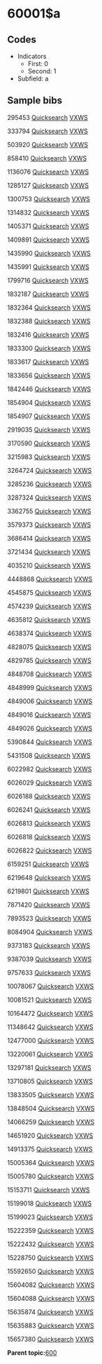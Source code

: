 # 60001$a

## Codes

-   Indicators
    -   First: 0
    -   Second: 1
-   Subfield: a

## Sample bibs

295453 [Quicksearch](https://search.library.yale.edu/catalog/295453) [VXWS](http://prodorbis.library.yale.edu:7014/vxws/GetHoldingsService?bibId=295453)

333794 [Quicksearch](https://search.library.yale.edu/catalog/333794) [VXWS](http://prodorbis.library.yale.edu:7014/vxws/GetHoldingsService?bibId=333794)

503920 [Quicksearch](https://search.library.yale.edu/catalog/503920) [VXWS](http://prodorbis.library.yale.edu:7014/vxws/GetHoldingsService?bibId=503920)

858410 [Quicksearch](https://search.library.yale.edu/catalog/858410) [VXWS](http://prodorbis.library.yale.edu:7014/vxws/GetHoldingsService?bibId=858410)

1136076 [Quicksearch](https://search.library.yale.edu/catalog/1136076) [VXWS](http://prodorbis.library.yale.edu:7014/vxws/GetHoldingsService?bibId=1136076)

1285127 [Quicksearch](https://search.library.yale.edu/catalog/1285127) [VXWS](http://prodorbis.library.yale.edu:7014/vxws/GetHoldingsService?bibId=1285127)

1300753 [Quicksearch](https://search.library.yale.edu/catalog/1300753) [VXWS](http://prodorbis.library.yale.edu:7014/vxws/GetHoldingsService?bibId=1300753)

1314832 [Quicksearch](https://search.library.yale.edu/catalog/1314832) [VXWS](http://prodorbis.library.yale.edu:7014/vxws/GetHoldingsService?bibId=1314832)

1405371 [Quicksearch](https://search.library.yale.edu/catalog/1405371) [VXWS](http://prodorbis.library.yale.edu:7014/vxws/GetHoldingsService?bibId=1405371)

1409891 [Quicksearch](https://search.library.yale.edu/catalog/1409891) [VXWS](http://prodorbis.library.yale.edu:7014/vxws/GetHoldingsService?bibId=1409891)

1435990 [Quicksearch](https://search.library.yale.edu/catalog/1435990) [VXWS](http://prodorbis.library.yale.edu:7014/vxws/GetHoldingsService?bibId=1435990)

1435991 [Quicksearch](https://search.library.yale.edu/catalog/1435991) [VXWS](http://prodorbis.library.yale.edu:7014/vxws/GetHoldingsService?bibId=1435991)

1799716 [Quicksearch](https://search.library.yale.edu/catalog/1799716) [VXWS](http://prodorbis.library.yale.edu:7014/vxws/GetHoldingsService?bibId=1799716)

1832187 [Quicksearch](https://search.library.yale.edu/catalog/1832187) [VXWS](http://prodorbis.library.yale.edu:7014/vxws/GetHoldingsService?bibId=1832187)

1832364 [Quicksearch](https://search.library.yale.edu/catalog/1832364) [VXWS](http://prodorbis.library.yale.edu:7014/vxws/GetHoldingsService?bibId=1832364)

1832388 [Quicksearch](https://search.library.yale.edu/catalog/1832388) [VXWS](http://prodorbis.library.yale.edu:7014/vxws/GetHoldingsService?bibId=1832388)

1832416 [Quicksearch](https://search.library.yale.edu/catalog/1832416) [VXWS](http://prodorbis.library.yale.edu:7014/vxws/GetHoldingsService?bibId=1832416)

1833300 [Quicksearch](https://search.library.yale.edu/catalog/1833300) [VXWS](http://prodorbis.library.yale.edu:7014/vxws/GetHoldingsService?bibId=1833300)

1833617 [Quicksearch](https://search.library.yale.edu/catalog/1833617) [VXWS](http://prodorbis.library.yale.edu:7014/vxws/GetHoldingsService?bibId=1833617)

1833656 [Quicksearch](https://search.library.yale.edu/catalog/1833656) [VXWS](http://prodorbis.library.yale.edu:7014/vxws/GetHoldingsService?bibId=1833656)

1842446 [Quicksearch](https://search.library.yale.edu/catalog/1842446) [VXWS](http://prodorbis.library.yale.edu:7014/vxws/GetHoldingsService?bibId=1842446)

1854904 [Quicksearch](https://search.library.yale.edu/catalog/1854904) [VXWS](http://prodorbis.library.yale.edu:7014/vxws/GetHoldingsService?bibId=1854904)

1854907 [Quicksearch](https://search.library.yale.edu/catalog/1854907) [VXWS](http://prodorbis.library.yale.edu:7014/vxws/GetHoldingsService?bibId=1854907)

2919035 [Quicksearch](https://search.library.yale.edu/catalog/2919035) [VXWS](http://prodorbis.library.yale.edu:7014/vxws/GetHoldingsService?bibId=2919035)

3170590 [Quicksearch](https://search.library.yale.edu/catalog/3170590) [VXWS](http://prodorbis.library.yale.edu:7014/vxws/GetHoldingsService?bibId=3170590)

3215983 [Quicksearch](https://search.library.yale.edu/catalog/3215983) [VXWS](http://prodorbis.library.yale.edu:7014/vxws/GetHoldingsService?bibId=3215983)

3264724 [Quicksearch](https://search.library.yale.edu/catalog/3264724) [VXWS](http://prodorbis.library.yale.edu:7014/vxws/GetHoldingsService?bibId=3264724)

3285236 [Quicksearch](https://search.library.yale.edu/catalog/3285236) [VXWS](http://prodorbis.library.yale.edu:7014/vxws/GetHoldingsService?bibId=3285236)

3287324 [Quicksearch](https://search.library.yale.edu/catalog/3287324) [VXWS](http://prodorbis.library.yale.edu:7014/vxws/GetHoldingsService?bibId=3287324)

3362755 [Quicksearch](https://search.library.yale.edu/catalog/3362755) [VXWS](http://prodorbis.library.yale.edu:7014/vxws/GetHoldingsService?bibId=3362755)

3579373 [Quicksearch](https://search.library.yale.edu/catalog/3579373) [VXWS](http://prodorbis.library.yale.edu:7014/vxws/GetHoldingsService?bibId=3579373)

3686414 [Quicksearch](https://search.library.yale.edu/catalog/3686414) [VXWS](http://prodorbis.library.yale.edu:7014/vxws/GetHoldingsService?bibId=3686414)

3721434 [Quicksearch](https://search.library.yale.edu/catalog/3721434) [VXWS](http://prodorbis.library.yale.edu:7014/vxws/GetHoldingsService?bibId=3721434)

4035210 [Quicksearch](https://search.library.yale.edu/catalog/4035210) [VXWS](http://prodorbis.library.yale.edu:7014/vxws/GetHoldingsService?bibId=4035210)

4448868 [Quicksearch](https://search.library.yale.edu/catalog/4448868) [VXWS](http://prodorbis.library.yale.edu:7014/vxws/GetHoldingsService?bibId=4448868)

4545875 [Quicksearch](https://search.library.yale.edu/catalog/4545875) [VXWS](http://prodorbis.library.yale.edu:7014/vxws/GetHoldingsService?bibId=4545875)

4574239 [Quicksearch](https://search.library.yale.edu/catalog/4574239) [VXWS](http://prodorbis.library.yale.edu:7014/vxws/GetHoldingsService?bibId=4574239)

4635812 [Quicksearch](https://search.library.yale.edu/catalog/4635812) [VXWS](http://prodorbis.library.yale.edu:7014/vxws/GetHoldingsService?bibId=4635812)

4638374 [Quicksearch](https://search.library.yale.edu/catalog/4638374) [VXWS](http://prodorbis.library.yale.edu:7014/vxws/GetHoldingsService?bibId=4638374)

4828075 [Quicksearch](https://search.library.yale.edu/catalog/4828075) [VXWS](http://prodorbis.library.yale.edu:7014/vxws/GetHoldingsService?bibId=4828075)

4829785 [Quicksearch](https://search.library.yale.edu/catalog/4829785) [VXWS](http://prodorbis.library.yale.edu:7014/vxws/GetHoldingsService?bibId=4829785)

4848708 [Quicksearch](https://search.library.yale.edu/catalog/4848708) [VXWS](http://prodorbis.library.yale.edu:7014/vxws/GetHoldingsService?bibId=4848708)

4848999 [Quicksearch](https://search.library.yale.edu/catalog/4848999) [VXWS](http://prodorbis.library.yale.edu:7014/vxws/GetHoldingsService?bibId=4848999)

4849006 [Quicksearch](https://search.library.yale.edu/catalog/4849006) [VXWS](http://prodorbis.library.yale.edu:7014/vxws/GetHoldingsService?bibId=4849006)

4849016 [Quicksearch](https://search.library.yale.edu/catalog/4849016) [VXWS](http://prodorbis.library.yale.edu:7014/vxws/GetHoldingsService?bibId=4849016)

4849026 [Quicksearch](https://search.library.yale.edu/catalog/4849026) [VXWS](http://prodorbis.library.yale.edu:7014/vxws/GetHoldingsService?bibId=4849026)

5390844 [Quicksearch](https://search.library.yale.edu/catalog/5390844) [VXWS](http://prodorbis.library.yale.edu:7014/vxws/GetHoldingsService?bibId=5390844)

5431508 [Quicksearch](https://search.library.yale.edu/catalog/5431508) [VXWS](http://prodorbis.library.yale.edu:7014/vxws/GetHoldingsService?bibId=5431508)

6022982 [Quicksearch](https://search.library.yale.edu/catalog/6022982) [VXWS](http://prodorbis.library.yale.edu:7014/vxws/GetHoldingsService?bibId=6022982)

6026029 [Quicksearch](https://search.library.yale.edu/catalog/6026029) [VXWS](http://prodorbis.library.yale.edu:7014/vxws/GetHoldingsService?bibId=6026029)

6026188 [Quicksearch](https://search.library.yale.edu/catalog/6026188) [VXWS](http://prodorbis.library.yale.edu:7014/vxws/GetHoldingsService?bibId=6026188)

6026241 [Quicksearch](https://search.library.yale.edu/catalog/6026241) [VXWS](http://prodorbis.library.yale.edu:7014/vxws/GetHoldingsService?bibId=6026241)

6026813 [Quicksearch](https://search.library.yale.edu/catalog/6026813) [VXWS](http://prodorbis.library.yale.edu:7014/vxws/GetHoldingsService?bibId=6026813)

6026818 [Quicksearch](https://search.library.yale.edu/catalog/6026818) [VXWS](http://prodorbis.library.yale.edu:7014/vxws/GetHoldingsService?bibId=6026818)

6026822 [Quicksearch](https://search.library.yale.edu/catalog/6026822) [VXWS](http://prodorbis.library.yale.edu:7014/vxws/GetHoldingsService?bibId=6026822)

6159251 [Quicksearch](https://search.library.yale.edu/catalog/6159251) [VXWS](http://prodorbis.library.yale.edu:7014/vxws/GetHoldingsService?bibId=6159251)

6219648 [Quicksearch](https://search.library.yale.edu/catalog/6219648) [VXWS](http://prodorbis.library.yale.edu:7014/vxws/GetHoldingsService?bibId=6219648)

6219801 [Quicksearch](https://search.library.yale.edu/catalog/6219801) [VXWS](http://prodorbis.library.yale.edu:7014/vxws/GetHoldingsService?bibId=6219801)

7871420 [Quicksearch](https://search.library.yale.edu/catalog/7871420) [VXWS](http://prodorbis.library.yale.edu:7014/vxws/GetHoldingsService?bibId=7871420)

7893523 [Quicksearch](https://search.library.yale.edu/catalog/7893523) [VXWS](http://prodorbis.library.yale.edu:7014/vxws/GetHoldingsService?bibId=7893523)

8084904 [Quicksearch](https://search.library.yale.edu/catalog/8084904) [VXWS](http://prodorbis.library.yale.edu:7014/vxws/GetHoldingsService?bibId=8084904)

9373183 [Quicksearch](https://search.library.yale.edu/catalog/9373183) [VXWS](http://prodorbis.library.yale.edu:7014/vxws/GetHoldingsService?bibId=9373183)

9387039 [Quicksearch](https://search.library.yale.edu/catalog/9387039) [VXWS](http://prodorbis.library.yale.edu:7014/vxws/GetHoldingsService?bibId=9387039)

9757633 [Quicksearch](https://search.library.yale.edu/catalog/9757633) [VXWS](http://prodorbis.library.yale.edu:7014/vxws/GetHoldingsService?bibId=9757633)

10078067 [Quicksearch](https://search.library.yale.edu/catalog/10078067) [VXWS](http://prodorbis.library.yale.edu:7014/vxws/GetHoldingsService?bibId=10078067)

10081521 [Quicksearch](https://search.library.yale.edu/catalog/10081521) [VXWS](http://prodorbis.library.yale.edu:7014/vxws/GetHoldingsService?bibId=10081521)

10164472 [Quicksearch](https://search.library.yale.edu/catalog/10164472) [VXWS](http://prodorbis.library.yale.edu:7014/vxws/GetHoldingsService?bibId=10164472)

11348642 [Quicksearch](https://search.library.yale.edu/catalog/11348642) [VXWS](http://prodorbis.library.yale.edu:7014/vxws/GetHoldingsService?bibId=11348642)

12477000 [Quicksearch](https://search.library.yale.edu/catalog/12477000) [VXWS](http://prodorbis.library.yale.edu:7014/vxws/GetHoldingsService?bibId=12477000)

13220061 [Quicksearch](https://search.library.yale.edu/catalog/13220061) [VXWS](http://prodorbis.library.yale.edu:7014/vxws/GetHoldingsService?bibId=13220061)

13297181 [Quicksearch](https://search.library.yale.edu/catalog/13297181) [VXWS](http://prodorbis.library.yale.edu:7014/vxws/GetHoldingsService?bibId=13297181)

13710805 [Quicksearch](https://search.library.yale.edu/catalog/13710805) [VXWS](http://prodorbis.library.yale.edu:7014/vxws/GetHoldingsService?bibId=13710805)

13833505 [Quicksearch](https://search.library.yale.edu/catalog/13833505) [VXWS](http://prodorbis.library.yale.edu:7014/vxws/GetHoldingsService?bibId=13833505)

13848504 [Quicksearch](https://search.library.yale.edu/catalog/13848504) [VXWS](http://prodorbis.library.yale.edu:7014/vxws/GetHoldingsService?bibId=13848504)

14066259 [Quicksearch](https://search.library.yale.edu/catalog/14066259) [VXWS](http://prodorbis.library.yale.edu:7014/vxws/GetHoldingsService?bibId=14066259)

14651920 [Quicksearch](https://search.library.yale.edu/catalog/14651920) [VXWS](http://prodorbis.library.yale.edu:7014/vxws/GetHoldingsService?bibId=14651920)

14913375 [Quicksearch](https://search.library.yale.edu/catalog/14913375) [VXWS](http://prodorbis.library.yale.edu:7014/vxws/GetHoldingsService?bibId=14913375)

15005364 [Quicksearch](https://search.library.yale.edu/catalog/15005364) [VXWS](http://prodorbis.library.yale.edu:7014/vxws/GetHoldingsService?bibId=15005364)

15005780 [Quicksearch](https://search.library.yale.edu/catalog/15005780) [VXWS](http://prodorbis.library.yale.edu:7014/vxws/GetHoldingsService?bibId=15005780)

15153711 [Quicksearch](https://search.library.yale.edu/catalog/15153711) [VXWS](http://prodorbis.library.yale.edu:7014/vxws/GetHoldingsService?bibId=15153711)

15199018 [Quicksearch](https://search.library.yale.edu/catalog/15199018) [VXWS](http://prodorbis.library.yale.edu:7014/vxws/GetHoldingsService?bibId=15199018)

15199023 [Quicksearch](https://search.library.yale.edu/catalog/15199023) [VXWS](http://prodorbis.library.yale.edu:7014/vxws/GetHoldingsService?bibId=15199023)

15222359 [Quicksearch](https://search.library.yale.edu/catalog/15222359) [VXWS](http://prodorbis.library.yale.edu:7014/vxws/GetHoldingsService?bibId=15222359)

15222432 [Quicksearch](https://search.library.yale.edu/catalog/15222432) [VXWS](http://prodorbis.library.yale.edu:7014/vxws/GetHoldingsService?bibId=15222432)

15228750 [Quicksearch](https://search.library.yale.edu/catalog/15228750) [VXWS](http://prodorbis.library.yale.edu:7014/vxws/GetHoldingsService?bibId=15228750)

15592650 [Quicksearch](https://search.library.yale.edu/catalog/15592650) [VXWS](http://prodorbis.library.yale.edu:7014/vxws/GetHoldingsService?bibId=15592650)

15604082 [Quicksearch](https://search.library.yale.edu/catalog/15604082) [VXWS](http://prodorbis.library.yale.edu:7014/vxws/GetHoldingsService?bibId=15604082)

15604088 [Quicksearch](https://search.library.yale.edu/catalog/15604088) [VXWS](http://prodorbis.library.yale.edu:7014/vxws/GetHoldingsService?bibId=15604088)

15635874 [Quicksearch](https://search.library.yale.edu/catalog/15635874) [VXWS](http://prodorbis.library.yale.edu:7014/vxws/GetHoldingsService?bibId=15635874)

15635883 [Quicksearch](https://search.library.yale.edu/catalog/15635883) [VXWS](http://prodorbis.library.yale.edu:7014/vxws/GetHoldingsService?bibId=15635883)

15657380 [Quicksearch](https://search.library.yale.edu/catalog/15657380) [VXWS](http://prodorbis.library.yale.edu:7014/vxws/GetHoldingsService?bibId=15657380)

**Parent topic:**[600](../../tags/600/600.md)


